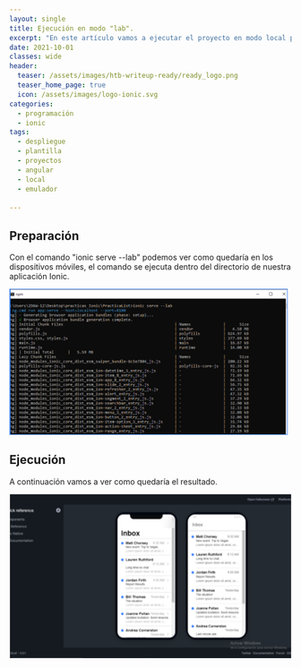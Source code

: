 ```yaml
---
layout: single
title: Ejecución en modo "lab".
excerpt: "En este artículo vamos a ejecutar el proyecto en modo local para ver como quedaria el resultado en android e iOS"
date: 2021-10-01
classes: wide
header:
  teaser: /assets/images/htb-writeup-ready/ready_logo.png
  teaser_home_page: true
  icon: /assets/images/logo-ionic.svg
categories:
  - programación
  - ionic
tags:
  - despliegue
  - plantilla
  - proyectos
  - angular
  - local
  - emulador

---
```



## Preparación

Con el comando "ionic serve --lab" podemos ver como quedaría en los dispositivos móviles, el comando se ejecuta dentro del directorio de nuestra aplicación Ionic.

![](/assets/images/ionic-modo-lab/1.PNG)

## Ejecución

A continuación vamos a ver como quedaría el resultado.

![](/assets/images/ionic-modo-lab/2.PNG)


